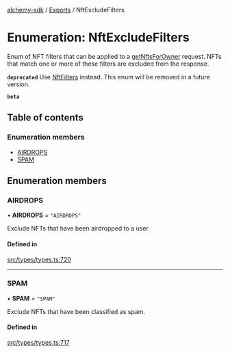 [alchemy-sdk](../README.md) / [Exports](../modules.md) / NftExcludeFilters

# Enumeration: NftExcludeFilters

Enum of NFT filters that can be applied to a [getNftsForOwner](../classes/NftNamespace.md#getnftsforowner) request.
NFTs that match one or more of these filters are excluded from the response.

**`deprecated`** Use [NftFilters](NftFilters.md) instead. This enum will be removed in a
  future version.

**`beta`**

## Table of contents

### Enumeration members

- [AIRDROPS](NftExcludeFilters.md#airdrops)
- [SPAM](NftExcludeFilters.md#spam)

## Enumeration members

### AIRDROPS

• **AIRDROPS** = `"AIRDROPS"`

Exclude NFTs that have been airdropped to a user.

#### Defined in

[src/types/types.ts:720](https://github.com/alchemyplatform/alchemy-sdk-js/blob/a8bc079/src/types/types.ts#L720)

___

### SPAM

• **SPAM** = `"SPAM"`

Exclude NFTs that have been classified as spam.

#### Defined in

[src/types/types.ts:717](https://github.com/alchemyplatform/alchemy-sdk-js/blob/a8bc079/src/types/types.ts#L717)
